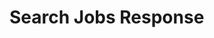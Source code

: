 <!-- Generated automatically. Update this documentation by updating the source code. -->

# Search Jobs Response
